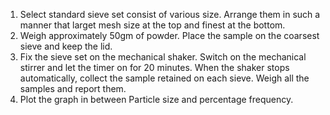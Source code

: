 1.	Select standard sieve set consist of various size. Arrange them in such a manner that larget mesh size at the top and finest at the bottom.<br>
2.	Weigh approximately 50gm of powder. Place the sample on the coarsest sieve and keep the lid.<br>
3.	Fix the sieve set on the mechanical shaker. Switch on the mechanical stirrer and let the timer on for 20 minutes. When the shaker stops automatically, collect the sample retained on each sieve. Weigh all the samples and report them.<br>
4.	Plot the graph in between Particle size and percentage frequency.
